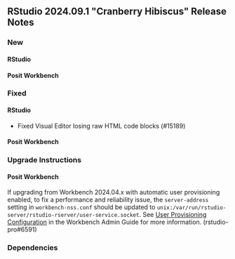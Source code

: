 ## RStudio 2024.09.1 "Cranberry Hibiscus" Release Notes

### New

#### RStudio

#### Posit Workbench

### Fixed

#### RStudio
 
- Fixed Visual Editor losing raw HTML code blocks (#15189)

#### Posit Workbench

### Upgrade Instructions

#### Posit Workbench

If upgrading from Workbench 2024.04.x with automatic user provisioning enabled, to fix a performance and reliability issue, the `server-address` setting in `workbench-nss.conf` should be updated to `unix:/var/run/rstudio-server/rstudio-rserver/user-service.socket`. See [User Provisioning Configuration](https://docs.posit.co/ide/server-pro/user_provisioning/configuration.html) in the Workbench Admin Guide for more information. (rstudio-pro#6591)

### Dependencies

